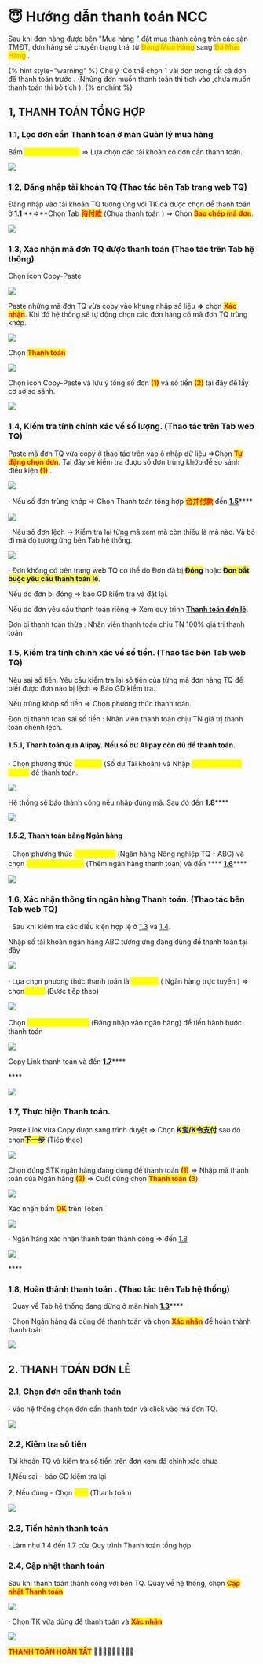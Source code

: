 # 😇 Hướng dẫn thanh toán NCC

Sau khi đơn hàng được bên "Mua hàng " đặt mua thành công trên các sàn TMĐT, đơn hàng sẽ chuyển trạng thái từ <mark style="color:orange;">**Đang Mua Hàng**</mark> sang <mark style="color:orange;">**Đã Mua Hàng**</mark> .

{% hint style="warning" %}
Chú ý :Có thể chọn 1 vài đơn trong tất cả đơn để thanh toán trước . (Những đơn muốn thanh toán thì tích vào ,chưa muốn thanh toán thì bỏ tích ).
{% endhint %}

## **1, THANH TOÁN TỔNG HỢP**

### **1.1,  Lọc đơn cần Thanh toán ở màn Quản lý mua hàng**

Bấm <mark style="color:yellow;">**Chưa thanh toán**</mark>  => Lựa chọn các tài khoản có đơn cần thanh toán.

![](<../../.gitbook/assets/image (22).png>)

### **1.2,  Đăng nhập tài khoản TQ (Thao tác bên Tab trang web TQ)**

Đăng nhập vào tài khoản TQ tương ứng với TK đã được chọn để thanh  toán ở [**1.1**](m1.md#1.1-loc-don-can-thanh-toan-o-man-quan-ly-mua-hang) **=>**Chọn Tab <mark style="color:red;">**待付款**</mark> (Chưa thanh toán ) => Chọn <mark style="color:red;">**Sao chép mã đơn**</mark>.

![](<../../.gitbook/assets/image (21).png>)

### **1.3, Xác nhận mã đơn TQ được thanh toán (Thao tác trên Tab hệ thống)**

Chọn icon Copy-Paste&#x20;

![](<../../.gitbook/assets/image (26).png>)

Paste những mã đơn TQ vừa copy vào khung nhập số liệu **=>** chọn <mark style="color:red;">**Xác nhận**</mark>. Khi đó hệ thống sẽ tự động chọn các đơn hàng có mã đơn TQ trùng khớp.

![](<../../.gitbook/assets/image (3).png>)

Chọn <mark style="color:red;">**Thanh toán**</mark>

![](<../../.gitbook/assets/image (19).png>)

Chọn icon Copy-Paste và lưu ý tổng số đơn <mark style="color:red;">**(1)**</mark>  và số tiền <mark style="color:red;">**(2)**</mark> tại đây để lấy cơ sở so sánh.

![](<../../.gitbook/assets/image (25).png>)

### **1.4, Kiểm tra tính chính xác về số lượng. (Thao tác trên Tab web TQ)**

Paste mã đơn TQ vừa copy ở thao tác trên vào ô nhập dữ liệu =>Chọn <mark style="color:red;">**Tự động chọn đơn**</mark>. Tại đây sẽ kiểm tra được số đơn trùng khớp để so sánh điều kiện <mark style="color:red;">**(1)**</mark> .

![](<../../.gitbook/assets/image (10).png>)

·         Nếu số đơn trùng khớp => Chọn Thanh toán tổng hợp <mark style="color:red;">**合并付款**</mark>  đến [**1.5**](m1.md#1.5-kiem-tra-tinh-chinh-xac-ve-so-tien.-thao-tac-ben-tab-web-tq)****

![](<../../.gitbook/assets/image (15).png>)

·         Nếu số đơn lệch -> Kiểm tra lại từng mã xem mã còn thiếu là mã nào. Và bỏ đi mã đó tương ứng bên Tab hệ thống.&#x20;

![](<../../.gitbook/assets/image (4).png>)

·         Đơn không có bên trang web TQ có thể do Đơn đã bị <mark style="color:blue;">**Đóng**</mark> hoặc <mark style="color:blue;">**Đơn bắt buộc yêu cầu thanh toán lẻ**</mark>.

Nếu do đơn bị đóng => báo GD kiểm tra và đặt lại.

Nếu do đơn yêu cầu thanh  toán riêng => Xem quy trình [**Thanh toán đơn lẻ**](m1.md#2.-thanh-toan-don-le).

Đơn bị thanh toán thừa : Nhân viên  thanh toán chịu TN 100% giá trị thanh toán

### **1.5, Kiểm tra tính chính xác về số tiền. (Thao tác bên Tab web TQ)**

Nếu sai số tiền. Yêu cầu kiểm tra lại số tiền của từng mã đơn hàng TQ để biết được đơn nào bị lệch => Báo GD kiểm tra.

Nếu trùng khớp số tiền => Chọn phương thức thanh toán.

Đơn bị thanh toán sai số tiền : Nhân viên  thanh toán chịu TN giá trị thanh toán chênh lệch.

#### **1.5.1, Thanh toán qua Alipay. Nếu số dư Alipay còn đủ để thanh toán.**

·         Chọn phương thức <mark style="color:yellow;">**账户余额**</mark> (Số dư Tài khoản) và Nhập <mark style="color:yellow;">**Mã Thanh toán**</mark>  <mark style="color:yellow;">**nhanh**</mark> để thanh toán.&#x20;

![](<../../.gitbook/assets/image (27).png>)

Hệ thống sẽ báo thành công nếu nhập đúng mã. Sau đó đến [**1.8**](m1.md#8.-buoc-8-hoan-thanh-thanh-toan-.-thao-tac-tren-tab-he-thong)****

![](<../../.gitbook/assets/image (24).png>)

#### **1.5.2, Thanh toán bằng Ngân hàng**&#x20;

·         Chọn phương thức <mark style="color:yellow;">**中国农业银行**</mark> (Ngân hàng Nông nghiệp TQ - ABC) và chọn <mark style="color:yellow;">**添加快捷/网银付款**</mark> (Thêm ngân hàng thanh toán) và đến **** [**1.6**](m1.md#1.6-xac-nhan-thong-tin-ngan-hang-thanh-toan.-thao-tac-ben-tab-web-tq)****

![](<../../.gitbook/assets/image (1).png>)

### **1.6, Xác nhận thông tin ngân hàng Thanh toán. (Thao tác bên Tab web TQ)**

·         Sau khi kiểm tra các điều kiện hợp lệ ở [1.3](m1.md#1.3-xac-nhan-ma-don-tq-duoc-thanh-toan-thao-tac-tren-tab-he-thong) và [1.4](m1.md#1.4-kiem-tra-tinh-chinh-xac-ve-so-luong.-thao-tac-tren-tab-web-tq).

Nhập số tài khoản ngân hàng ABC tương ứng đang dùng để thanh toán tại đây

![](<../../.gitbook/assets/image (6).png>)

·         Lựa chọn phương thức thanh toán là <mark style="color:yellow;">**网上银行**</mark> ( Ngân hàng trực tuyến ) => chọn<mark style="color:yellow;">**下一步**</mark> (Bước tiếp theo)&#x20;

![](../../.gitbook/assets/image.png)

Chọn <mark style="color:yellow;">**登录到网上银行付款**</mark> (Đăng nhập vào ngân hàng) để tiến hành bước thanh toán&#x20;

![](<../../.gitbook/assets/image (7).png>)

Copy Link thanh toán và đến [**1.7**](m1.md#1.7-thuc-hien-thanh-toan.)****

&#x20;****&#x20;

![](<../../.gitbook/assets/image (12).png>)

### **1.7, Thực hiện Thanh toán.**

Paste Link vừa Copy được sang trình duyệt => Chọn <mark style="color:blue;">**K宝/K令支付**</mark> sau đó chọn<mark style="color:blue;">**下一步**</mark> (Tiếp theo)&#x20;

![](<../../.gitbook/assets/image (16).png>)

Chọn đúng STK ngân hàng đang dùng để thanh toán <mark style="color:red;">**(1)**</mark> => Nhập mã thanh toán của Ngân hàng <mark style="color:red;">**(2)**</mark> => Cuối cùng chọn <mark style="color:red;">**Thanh toán**</mark> <mark style="color:red;">**(3**</mark>)&#x20;

![](<../../.gitbook/assets/image (17).png>)

Xác nhận bấm <mark style="color:red;">**OK**</mark> trên Token.

![](<../../.gitbook/assets/image (14).png>)

·         Ngân hàng xác nhận thanh toán thành công => đến [1.8](m1.md#1.8-hoan-thanh-thanh-toan-.-thao-tac-tren-tab-he-thong)

![](<../../.gitbook/assets/image (20).png>)

&#x20;****&#x20;

### **1.8, Hoàn thành thanh toán . (Thao tác trên Tab hệ thống)**

·         Quay về Tab hệ thống đang dừng ở màn hình [**1.3**](m1.md#1.3-xac-nhan-ma-don-tq-duoc-thanh-toan-thao-tac-tren-tab-he-thong)****

·         Chọn Ngân hàng đã dùng để thanh toán và chọn <mark style="color:red;">**Xác nhận**</mark> để hoàn thành thanh toán

![](<../../.gitbook/assets/image (18).png>)

## **2. THANH TOÁN ĐƠN LẺ**

### **2.1, Chọn đơn cần thanh toán**

·         Vào hệ thống chọn đơn cần thanh toán và click vào mã đơn TQ.&#x20;

![](<../../.gitbook/assets/image (13).png>)

### **2.2, Kiểm tra số tiền**

Tài khoản TQ và kiểm tra số tiền trên đơn xem đã chính xác chưa

1,Nếu sai – báo GD kiểm tra lại

2, Nếu đúng -  Chọn <mark style="color:yellow;">**付款**</mark> (Thanh toán)&#x20;

![](<../../.gitbook/assets/image (5).png>)

### **2.3, Tiến hành thanh toán**

·         Làm như 1.4 đến 1.7 của Quy trình Thanh toán tổng hợp

### **2.4, Cập nhật thanh toán**

Sau khi thanh toán thành công với bên TQ. Quay về hệ thống, chọn <mark style="color:red;">**Cập nhật Thanh toán**</mark>&#x20;

![](<../../.gitbook/assets/image (2).png>)



·         Chọn TK vừa dùng để  thanh toán và <mark style="color:red;">**Xác nhận**</mark>

![](<../../.gitbook/assets/image (23).png>)

&#x20;                                                <mark style="color:red;">**THANH TOÁN HOÀN TẤT**</mark> :tada::tada::tada::tada::tada::tada::tada::tada::tada:

